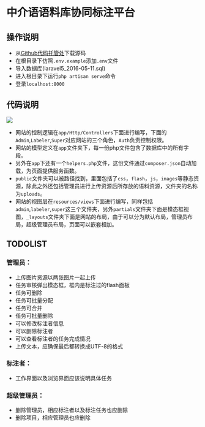 # 中介语语料库协同标注平台

## 操作说明
+ 从[Github代码托管处](https://github.com/sunlidev/biaozhu/archive/master.zip)下载源码
+ 在根目录下仿照`.env.example`添加`.env`文件
+ 导入数据库(laravel5_2016-05-11.sql)
+ 进入根目录下运行`php artisan serve`命令
+ 登录`localhost:8000`

## 代码说明
![](https://raw.githubusercontent.com/sunlidev/biaozhu/master/biaozhu_model.png)
+ 网站的控制逻辑在`app/Http/Controllers`下面进行编写，下面的`Admin`,`Labeler`,`Super`对应网站的三个角色，`Auth`负责控制权限。
+ 网站的模型定义在`app`文件夹下，每一份php文件包含了数据库中的所有字段。
+ 另外在`app`下还有一个`helpers.php`文件，这份文件通过`composer.json`自动加载，为页面提供服务函数。
+ `public`文件夹可以被路径找到，里面包括了`css`，`flash`，`js`，`images`等静态资源，除此之外还包括管理员进行上传资源后所存放的语料资源，文件夹的名称为`uploads`。
+ 网站的视图层在`resources/views`下面进行编写，同样包括`admin`,`labeler`,`super`这三个文件夹，另外`partials`文件夹下面是模态框视图，`_layouts`文件夹下面是网站的布局，由于可以分为默认布局，管理员布局，超级管理员布局，页面可以嵌套相加。

## TODOLIST
### 管理员：
+ 上传图片资源以两张图片一起上传
+ 任务审核弹出模态框，框内是标注过的flash面板
+ 任务可删除
+ 任务可批量分配
+ 任务可合并
+ 任务可批量删除
+ 可以修改标注者信息
+ 可以删除标注者
+ 可以查看标注者的任务完成情况
+ 上传文本，应确保最后都转换成UTF-8的格式

### 标注者：
+ 工作界面以及浏览界面应该说明具体任务

### 超级管理员：
+ 删除管理员，相应标注者以及标注任务也应删除
+ 删除项目，相应管理员也应删除
